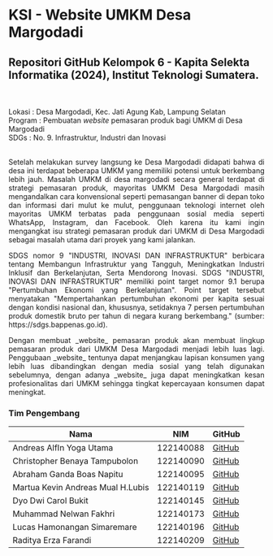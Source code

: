 # KSI - Website UMKM Desa Margodadi
## Repositori GitHub Kelompok 6 - Kapita Selekta Informatika (2024), Institut Teknologi Sumatera.
<br><br>
Lokasi   : Desa Margodadi, Kec. Jati Agung Kab, Lampung Selatan<br>
Program  : Pembuatan _website_ pemasaran produk bagi UMKM di Desa Margodadi<br>
SDGs     : No. 9. Infrastruktur, Industri dan Inovasi<br>
<br>
<p align="justify"">
Setelah melakukan survey langsung ke Desa Margodadi didapati bahwa di desa ini terdapat beberapa UMKM yang memiliki potensi untuk berkembang lebih jauh. Masalah UMKM di desa margodadi secara general terdapat di strategi pemasaran produk, mayoritas UMKM Desa Margodadi masih mengandalkan cara konvensional seperti pemasangan banner di depan toko dan informasi dari mulut ke mulut, penggunaan teknologi internet oleh mayoritas UMKM terbatas pada penggunaan sosial media seperti WhatsApp, Instagram, dan Facebook. Oleh karena itu kami ingin mengangkat isu strategi pemasaran produk dari UMKM di Desa Margodadi sebagai masalah utama dari proyek yang kami jalankan.
</p>
<p align="justify"">
SDGS nomor 9 "INDUSTRI, INOVASI DAN INFRASTRUKTUR" berbicara tentang Membangun Infrastruktur yang Tangguh, Meningkatkan Industri Inklusif dan Berkelanjutan, Serta Mendorong Inovasi. SDGS "INDUSTRI, INOVASI DAN INFRASTRUKTUR" memiliki point target nomor 9.1 berupa "Pertumbuhan Ekonomi yang Berkelanjutan". Point target tersebut menyatakan "Mempertahankan pertumbuhan ekonomi per kapita sesuai dengan kondisi nasional dan, khususnya, setidaknya 7 persen pertumbuhan produk domestik bruto per tahun di negara kurang berkembang." (sumber: https://sdgs.bappenas.go.id).
</p>
<p align="justify"">
Dengan membuat _website_ pemasaran produk akan membuat lingkup pemasaran produk dari UMKM Desa Margodadi menjadi lebih luas lagi. Penggubaan _website_ tentunya dapat menjangkau lapisan konsumen yang lebih luas dibandingkan dengan media sosial yang telah digunakan sebelumnya, dengan adanya _website_ juga dapat meningkatkan kesan profesionalitas dari UMKM sehingga tingkat kepercayaan konsumen dapat meningkat.
</p>

### Tim Pengembang
|Nama|NIM|GitHub|
|----|----|----|
|Andreas AlfIn Yoga Utama|122140088|[GitHub](https://github.com/Andreas122140088)|
|Christopher Benaya Tampubolon|122140090|[GitHub](https://github.com/gargoylme)|
|Abraham Ganda Boas Napitu|122140095|[GitHub](https://github.com/Brammzz)|
|Martua Kevin Andreas Mual H.Lubis|122140119|[GitHub](https://github.com/martua122140119)|
|Dyo Dwi Carol Bukit|122140145|[GitHub]()|
|Muhammad Nelwan Fakhri|122140173|[GitHub](https://github.com/shrxxxk)|
|Lucas Hamonangan Simaremare|122140196|[GitHub](https://github.com/lucashmnn)|
|Raditya Erza Farandi|122140209|[GitHub](https://github.com/svernykh)|

